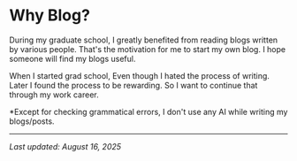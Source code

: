  # Why Blog?

During my graduate school, I greatly benefited from reading blogs written by
various people. That's the motivation for me to start my own blog. I hope
someone will find my blogs useful.  

When I started grad school, Even though I hated the process of writing. Later I
found the process to be rewarding. So I want to continue that through my work
career.

*Except for checking grammatical errors, I don't use any AI while writing
my blogs/posts.

---

*Last updated: August 16, 2025*